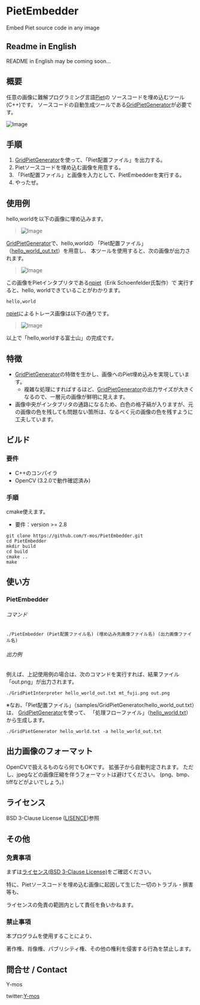 # PietEmbedder
Embed Piet source code in any image

## Readme in English
README in English may be coming soon...

## 概要
任意の画像に難解プログラミング言語[Piet](https://www.dangermouse.net/esoteric/piet.html)の
ソースコードを埋め込むツール(C++)です。
ソースコードの自動生成ツールである[GridPietGenerator](https://github.com/Y-mos/GridPietGenerator)が必要です。

![Image](images/overview.png)

## 手順
1. [GridPietGenerator](https://github.com/Y-mos/GridPietGenerator)を使って、「Piet配置ファイル」を出力する。
2. Pietソースコードを埋め込む画像を用意する。
3. 「Piet配置ファイル」と画像を入力として、PietEmbedderを実行する。
4. やったぜ。

## 使用例
hello,worldを以下の画像に埋め込みます。

> ![Image](samples/mt_fuji.png)

[GridPietGenerator](https://github.com/Y-mos/GridPietGenerator)で、hello,worldの
「Piet配置ファイル」（[hello_world_out.txt](samples/GridPietGenerator/hello_world_out.txt)）を用意し、
本ツールを使用すると、次の画像が出力されます。
> ![Image](samples/results/out-large.png)

この画像をPietインタプリタである[npiet](https://www.bertnase.de/npiet/)（Erik Schoenfelder氏製作）で
実行すると、hello, worldできていることがわかります。
```
hello,world
```

[npiet](https://www.bertnase.de/npiet/)によるトレース画像は以下の通りです。
> ![Image](samples/results/npiet-trace.png)

以上で「hello,worldする富士山」の完成です。

## 特徴
+ [GridPietGenerator](https://github.com/Y-mos/GridPietGenerator)の特徴を生かし、画像へのPiet埋め込みを実現しています。
  + 複雑な処理にすればするほど、[GridPietGenerator](https://github.com/Y-mos/GridPietGenerator)の出力サイズが大きくなるので、一層元の画像が鮮明に見えます。
+ 画像中央がインタプリタの通路になるため、白色の格子縞が入りますが、元の画像の色を残しても問題ない箇所は、なるべく元の画像の色を残すように工夫しています。

## ビルド
### 要件
+ C++のコンパイラ
+ OpenCV (3.2.0で動作確認済み)

### 手順
cmake使えます。
+ 要件：version >= 2.8

```
git clone https://github.com/Y-mos/PietEmbedder.git
cd PietEmbedder
mkdir build
cd build
cmake ..
make
```


## 使い方
### PietEmbedder
###### コマンド
```
./PietEmbedder (Piet配置ファイル名) (埋め込み先画像ファイル名) (出力画像ファイル名)
```

###### 出力例
例えば、上記使用例の場合は、次のコマンドを実行すれば、結果ファイル「out.png」が出力されます。
```
./GridPietInterpreter hello_world_out.txt mt_fuji.png out.png
```

※なお、「Piet配置ファイル」（samples/GridPietGenerator/hello_world_out.txt）は、
[GridPietGenerator](https://github.com/Y-mos/GridPietGenerator)を使って、
「処理フローファイル」（[hello_world.txt](samples/GridPietGenerator/hello_world.txt)）から生成します。
```
./GridPietGenerator hello_world.txt -a hello_world_out.txt
```

## 出力画像のフォーマット
OpenCVで扱えるものなら何でもOKです。
拡張子から自動判定されます。
ただし、jpegなどの画像圧縮を伴うフォーマットは避けてください。
(png、bmp、tiffなどがよいでしょう。)

## ライセンス
BSD 3-Clause License ([LISENCE](LICENSE))参照

## その他
### 免責事項
まずは[ライセンス(BSD 3-Clause License)](LICENSE)をご確認ください。

特に、Pietソースコードを埋め込む画像に起因して生じた一切のトラブル・損害等も、

ライセンスの免責の範囲内として責任を負いかねます。

### 禁止事項
本プログラムを使用することにより、

著作権、肖像権、パブリシティ権、その他の権利を侵害する行為を禁止します。

## 問合せ / Contact
Y-mos

twitter:[Y-mos](https://twitter.com/ymos3327)
